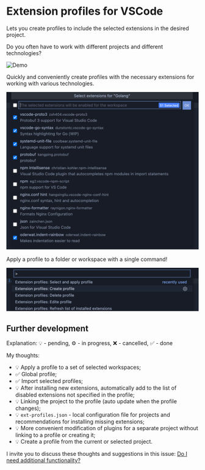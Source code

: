 # Extension profiles for VSCode

Lets you create profiles to include the selected extensions in the desired project.

Do you often have to work with different projects and different technologies?

![Demo](assets/vscode-extension-profiles.gif)

<!-- https://user-images.githubusercontent.com/10986227/122539241-34165180-d049-11eb-8a35-dbd3402e991f.mp4 -->

Quickly and conveniently create profiles with the necessary extensions for working with various technologies.

![Select extensions](assets/select-extensions.png)

Apply a profile to a folder or workspace with a single command!

![Commands](assets/commands.png)

## Further development

Explanation: 💡 - pending, ⚙️ ️- in progress, ❌ - cancelled, ✅ - done

My thoughts:

- 💡 Apply a profile to a set of selected workspaces;
- ✅ Global profile;
- ✅ Import selected profiles;
- 💡 After installing new extensions, automatically add to the list of disabled extensions not specified in the profile;
- 💡 Linking the project to the profile (auto update when the profile changes);
- 💡 `ext-profiles.json` - local configuration file for projects and recommendations for installing missing extensions;
- 💡 More convenient modification of plugins for a separate project without linking to a profile or creating it;
- 💡 Create a profile from the current or selected project.

I invite you to discuss these thoughts and suggestions in this issue: [Do I need additional functionality?](https://github.com/evald24/vscode-extensions-profiles/issues/1)
